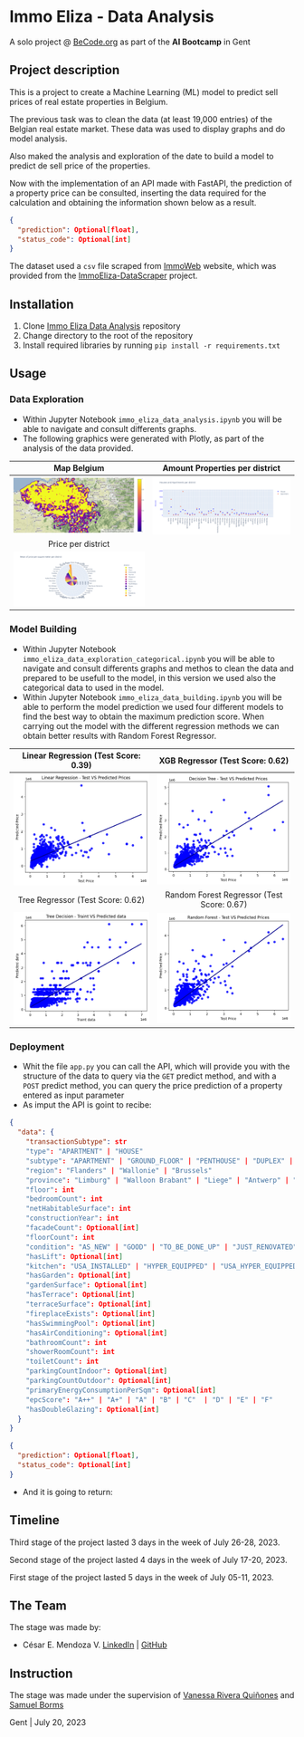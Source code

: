 # Immo Eliza - Data Analysis

A solo project @ [BeCode.org](https://becode.org/) as part of the **AI Bootcamp** in Gent

## Project description

This is a project to create a Machine Learning (ML) model to predict sell prices of real estate properties in Belgium.

The previous task was to clean the data (at least 19,000 entries) of the Belgian real estate market. These data was used to display graphs and do model analysis.

Also maked the analysis and exploration of the date to build a model to predict de sell price of the properties.

Now with the implementation of an API made with FastAPI, the prediction of a property price can be consulted, inserting the data required for the calculation and obtaining the information shown below as a result. 
```json
{
  "prediction": Optional[float],
  "status_code": Optional[int]
}
```
The dataset used a `csv` file scraped from [ImmoWeb](https://www.immoweb.be/en) website, which was provided from the  [ImmoEliza-DataScraper](https://github.com/vitaly-shalem/ImmoEliza-DataScraper) project.

## Installation

1. Clone [Immo Eliza Data Analysis](https://github.com/mendoce24/immo-eliza-data-analysis) repository
2. Change directory to the root of the repository
3. Install required libraries by running `pip install -r requirements.txt`

## Usage
### Data Exploration
- Within Jupyter Notebook  `immo_eliza_data_analysis.ipynb` you will be able to navigate and consult differents graphs.
- The following graphics were generated with Plotly, as part of the analysis of the data provided.

Map Belgium           |  Amount Properties per district
:-------------------------:|:-------------------------:
![Map Belgium](output/map.png) | ![Amount Properties](output/Plot_amount_properties_per_district.png)
Price per district |
![Price District](output/Plot_mean_price_per_district.png) |

### Model Building
- Within Jupyter Notebook  `immo_eliza_data_exploration_categorical.ipynb` you will be able to navigate and consult differents graphs and methos to clean the data and prepared to be usefull to the model, in this version we used also the categorical data to used in the model.
- Within Jupyter Notebook  `immo_eliza_data_building.ipynb` you will be able to perform the model prediction we used four different models to find the best way to obtain the maximum prediction score.
When carrying out the model with the different regression methods we can obtain better results with Random Forest Regressor.

Linear Regression (Test Score: 0.39)            |  XGB Regressor (Test Score: 0.62)
:-------------------------:|:-------------------------:
![Linear Regression](output/linear_r.png)  | ![XGB Regressor](output/XG_boots.png)
Tree Regressor (Test Score: 0.62)             |  Random Forest Regressor (Test Score: 0.67)
![Tree Regressor](output/tree_decision.png)  | ![Random Forest Regressor](output/random_forest.png)

### Deployment
- Whit the file `app.py` you can call the API, which will provide you with the structure of the data to query via the `GET` predict method, and with a `POST` predict method, you can query the price prediction of a property entered as input parameter
- As imput the API is goint to recibe:
```json
{
  "data": {
    "transactionSubtype": str
    "type": "APARTMENT" | "HOUSE"
    "subtype": "APARTMENT" | "GROUND_FLOOR" | "PENTHOUSE" | "DUPLEX" | "FLAT_STUDIO" | "HOUSE" | "VILLA" | "TRIPLEX" | "BUNGALOW" | "COUNTRY_COTTAGE" | "APARTMENT_BLOCK" | "SERVICE_FLAT" | "LOFT" | "MIXED_USE_BUILDING" | "TOWN_HOUSE" | "MANSION" | "KOT" | "EXCEPTIONAL_PROPERTY" | "FARMHOUSE" | "MANOR_HOUSE" | "CASTLE" | "CHALET" | "OTHER_PROPERTY"
    "region": "Flanders" | "Wallonie" | "Brussels"
    "province": "Limburg" | "Walloon Brabant" | "Liege" | "Antwerp" | "East Flanders" | "West Flanders" | "Brussels" | "Flemish Brabant" | "Hainaut" | "Namur" | "Luxembourg"
    "floor": int
    "bedroomCount": int
    "netHabitableSurface": int
    "constructionYear": int
    "facadeCount": Optional[int]
    "floorCount": int
    "condition": "AS_NEW" | "GOOD" | "TO_BE_DONE_UP" | "JUST_RENOVATED" | "TO_RENOVATE" | "TO_RESTORE"
    "hasLift": Optional[int]
    "kitchen": "USA_INSTALLED" | "HYPER_EQUIPPED" | "USA_HYPER_EQUIPPED" | "INSTALLED" | "SEMI_EQUIPPED" | "NOT_INSTALLED" | "USA_SEMI_EQUIPPED" | "USA_UNINSTALLED"
    "hasGarden": Optional[int]
    "gardenSurface": Optional[int]
    "hasTerrace": Optional[int]
    "terraceSurface": Optional[int]
    "fireplaceExists": Optional[int]
    "hasSwimmingPool": Optional[int]
    "hasAirConditioning": Optional[int]
    "bathroomCount": int
    "showerRoomCount": int
    "toiletCount": int
    "parkingCountIndoor": Optional[int]
    "parkingCountOutdoor": Optional[int]
    "primaryEnergyConsumptionPerSqm": Optional[int]
    "epcScore": "A++" | "A+" | "A" | "B" | "C"  | "D" | "E" | "F"
    "hasDoubleGlazing": Optional[int]
  }
}
```
```json
{
  "prediction": Optional[float],
  "status_code": Optional[int]
}
```
- And it is going to return:



## Timeline

Third stage of the project lasted 3 days in the week of July 26-28, 2023.

Second stage of the project lasted 4 days in the week of July 17-20, 2023.

First stage of the project lasted 5 days in the week of July 05-11, 2023.

## The Team

The stage was made by:

- César E. Mendoza V. [LinkedIn](https://www.linkedin.com/in/mendoce24/) | [GitHub](https://github.com/mendoce24)

## Instruction

The stage was made under the supervision of [Vanessa Rivera Quiñones](https://www.linkedin.com/in/vriveraq/) and [Samuel Borms](https://www.linkedin.com/in/sam-borms/?originalSubdomain=be)

Gent | July 20, 2023
